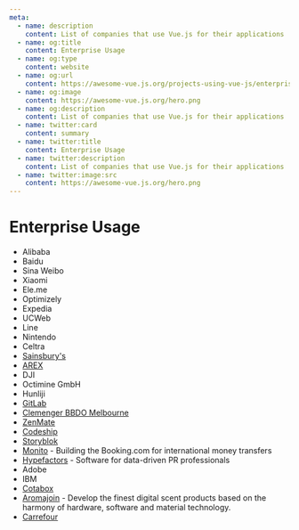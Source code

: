 ```yaml
---
meta:
  - name: description
    content: List of companies that use Vue.js for their applications
  - name: og:title
    content: Enterprise Usage
  - name: og:type
    content: website
  - name: og:url
    content: https://awesome-vue.js.org/projects-using-vue-js/enterprise-usage.html
  - name: og:image
    content: https://awesome-vue.js.org/hero.png
  - name: og:description
    content: List of companies that use Vue.js for their applications
  - name: twitter:card
    content: summary
  - name: twitter:title
    content: Enterprise Usage
  - name: twitter:description
    content: List of companies that use Vue.js for their applications
  - name: twitter:image:src
    content: https://awesome-vue.js.org/hero.png
---
```


# Enterprise Usage

- Alibaba
- Baidu
- Sina Weibo
- Xiaomi
- Ele.me
- Optimizely
- Expedia
- UCWeb
- Line
- Nintendo
- Celtra
- [Sainsbury's](https://sainsburys.jobs/)
- [AREX](https://arex.io/)
- DJI
- Octimine GmbH
- Hunliji
- [GitLab](https://about.gitlab.com/2016/10/20/why-we-chose-vue/)
- [Clemenger BBDO Melbourne](https://clemengerbbdo.com.au)
- [ZenMate](https://zenmate.com)
- [Codeship](https://blog.codeship.com/consider-vuejs-next-web-project/)
- [Storyblok](https://app.storyblok.com)
- [Monito](https://www.monito.com) - Building the Booking.com for international money transfers
- [Hypefactors](https://hypefactors.com) - Software for data-driven PR professionals
- Adobe
- IBM
- [Cotabox](https://cotabox.com.br)
- [Aromajoin](https://aromajoin.com) - Develop the finest digital scent products based on the harmony of hardware, software and material technology.
- [Carrefour](https://www.carrefour.fr)
